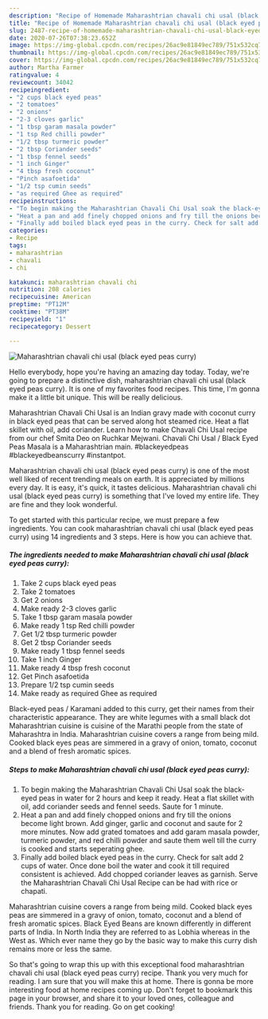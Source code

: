 ```yaml
---
description: "Recipe of Homemade Maharashtrian chavali chi usal (black eyed peas curry)"
title: "Recipe of Homemade Maharashtrian chavali chi usal (black eyed peas curry)"
slug: 2487-recipe-of-homemade-maharashtrian-chavali-chi-usal-black-eyed-peas-curry
date: 2020-07-26T07:38:23.652Z
image: https://img-global.cpcdn.com/recipes/26ac9e81849ec789/751x532cq70/maharashtrian-chavali-chi-usal-black-eyed-peas-curry-recipe-main-photo.jpg
thumbnail: https://img-global.cpcdn.com/recipes/26ac9e81849ec789/751x532cq70/maharashtrian-chavali-chi-usal-black-eyed-peas-curry-recipe-main-photo.jpg
cover: https://img-global.cpcdn.com/recipes/26ac9e81849ec789/751x532cq70/maharashtrian-chavali-chi-usal-black-eyed-peas-curry-recipe-main-photo.jpg
author: Martha Farmer
ratingvalue: 4
reviewcount: 34042
recipeingredient:
- "2 cups black eyed peas"
- "2 tomatoes"
- "2 onions"
- "2-3 cloves garlic"
- "1 tbsp garam masala powder"
- "1 tsp Red chilli powder"
- "1/2 tbsp turmeric powder"
- "2 tbsp Coriander seeds"
- "1 tbsp fennel seeds"
- "1 inch Ginger"
- "4 tbsp fresh coconut"
- "Pinch asafoetida"
- "1/2 tsp cumin seeds"
- "as required Ghee as required"
recipeinstructions:
- "To begin making the Maharashtrian Chavali Chi Usal soak the black-eyed peas in water for 2 hours and keep it ready. Heat a flat skillet with oil, add coriander seeds and fennel seeds. Saute for 1 minute."
- "Heat a pan and add finely chopped onions and fry till the onions become light brown. Add ginger, garlic and coconut and saute for 2 more minutes. Now add grated tomatoes and add garam masala powder, turmeric powder, and red chilli powder and saute them well till the curry is cooked and starts seperating ghee."
- "Finally add boiled black eyed peas in the curry. Check for salt add 2 cups of water. Once done boil the water and cook it till required consistent is achieved. Add chopped coriander leaves as garnish. Serve the Maharashtrian Chavali Chi Usal Recipe can be had with rice or chapati."
categories:
- Recipe
tags:
- maharashtrian
- chavali
- chi

katakunci: maharashtrian chavali chi 
nutrition: 208 calories
recipecuisine: American
preptime: "PT12M"
cooktime: "PT38M"
recipeyield: "1"
recipecategory: Dessert

---
```



![Maharashtrian chavali chi usal (black eyed peas curry)](https://img-global.cpcdn.com/recipes/26ac9e81849ec789/751x532cq70/maharashtrian-chavali-chi-usal-black-eyed-peas-curry-recipe-main-photo.jpg)

Hello everybody, hope you're having an amazing day today. Today, we're going to prepare a distinctive dish, maharashtrian chavali chi usal (black eyed peas curry). It is one of my favorites food recipes. This time, I'm gonna make it a little bit unique. This will be really delicious.

Maharashtrian Chavali Chi Usal is an Indian gravy made with coconut curry in black eyed peas that can be served along hot steamed rice. Heat a flat skillet with oil, add coriander. Learn how to make Chavali Chi Usal recipe from our chef Smita Deo on Ruchkar Mejwani. Chavali Chi Usal / Black Eyed Peas Masala is a Maharashtrian main. #blackeyedpeas #blackeyedbeanscurry #instantpot.

Maharashtrian chavali chi usal (black eyed peas curry) is one of the most well liked of recent trending meals on earth. It is appreciated by millions every day. It is easy, it's quick, it tastes delicious. Maharashtrian chavali chi usal (black eyed peas curry) is something that I've loved my entire life. They are fine and they look wonderful.


To get started with this particular recipe, we must prepare a few ingredients. You can cook maharashtrian chavali chi usal (black eyed peas curry) using 14 ingredients and 3 steps. Here is how you can achieve that.

<!--inarticleads1-->

##### The ingredients needed to make Maharashtrian chavali chi usal (black eyed peas curry):

1. Take 2 cups black eyed peas
1. Take 2 tomatoes
1. Get 2 onions
1. Make ready 2-3 cloves garlic
1. Take 1 tbsp garam masala powder
1. Make ready 1 tsp Red chilli powder
1. Get 1/2 tbsp turmeric powder
1. Get 2 tbsp Coriander seeds
1. Make ready 1 tbsp fennel seeds
1. Take 1 inch Ginger
1. Make ready 4 tbsp fresh coconut
1. Get Pinch asafoetida
1. Prepare 1/2 tsp cumin seeds
1. Make ready as required Ghee as required


Black-eyed peas / Karamani added to this curry, get their names from their characteristic appearance. They are white legumes with a small black dot Maharashtrian cuisine is cuisine of the Marathi people from the state of Maharashtra in India. Maharashtrian cuisine covers a range from being mild. Cooked black eyes peas are simmered in a gravy of onion, tomato, coconut and a blend of fresh aromatic spices. 

<!--inarticleads2-->

##### Steps to make Maharashtrian chavali chi usal (black eyed peas curry):

1. To begin making the Maharashtrian Chavali Chi Usal soak the black-eyed peas in water for 2 hours and keep it ready. Heat a flat skillet with oil, add coriander seeds and fennel seeds. Saute for 1 minute.
1. Heat a pan and add finely chopped onions and fry till the onions become light brown. Add ginger, garlic and coconut and saute for 2 more minutes. Now add grated tomatoes and add garam masala powder, turmeric powder, and red chilli powder and saute them well till the curry is cooked and starts seperating ghee.
1. Finally add boiled black eyed peas in the curry. Check for salt add 2 cups of water. Once done boil the water and cook it till required consistent is achieved. Add chopped coriander leaves as garnish. Serve the Maharashtrian Chavali Chi Usal Recipe can be had with rice or chapati.


Maharashtrian cuisine covers a range from being mild. Cooked black eyes peas are simmered in a gravy of onion, tomato, coconut and a blend of fresh aromatic spices. Black Eyed Beans are known differently in different parts of India. In North India they are referred to as Lobhia whereas in the West as. Which ever name they go by the basic way to make this curry dish remains more or less the same. 

So that's going to wrap this up with this exceptional food maharashtrian chavali chi usal (black eyed peas curry) recipe. Thank you very much for reading. I am sure that you will make this at home. There is gonna be more interesting food at home recipes coming up. Don't forget to bookmark this page in your browser, and share it to your loved ones, colleague and friends. Thank you for reading. Go on get cooking!
